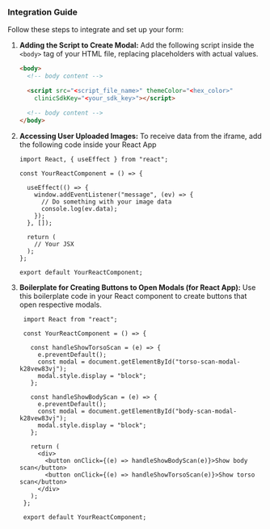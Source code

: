 ### Integration Guide

Follow these steps to integrate and set up your form:
1. **Adding the Script to Create Modal:**
   Add the following script inside the `<body>` tag of your HTML file, replacing placeholders with actual values.
   ```HTML
   <body>
     <!-- body content -->
   
     <script src="<script_file_name>" themeColor="<hex_color>"
       clinicSdkKey="<your_sdk_key>"></script>
   
     <!-- body content -->
   </body>
   ```
2. **Accessing User Uploaded Images:**
   To receive data from the iframe, add the following code inside your React App
   ```JSX
   import React, { useEffect } from "react";
   
   const YourReactComponent = () => {
   
     useEffect(() => {
       window.addEventListener("message", (ev) => {
         // Do something with your image data
         console.log(ev.data);
       });
     }, []);

     return (
       // Your JSX
     );
   };
   
   export default YourReactComponent;
   ```


3. **Boilerplate for Creating Buttons to Open Modals (for React App):**
   Use this boilerplate code in your React component to create buttons that open respective modals.
   ```JSX
    import React from "react";
    
    const YourReactComponent = () => {
   
      const handleShowTorsoScan = (e) => {
        e.preventDefault();
        const modal = document.getElementById("torso-scan-modal-k28vew83vj");
        modal.style.display = "block";
      };
    
      const handleShowBodyScan = (e) => {
        e.preventDefault();
        const modal = document.getElementById("body-scan-modal-k28vew83vj");
        modal.style.display = "block";
      };
    
      return (
        <div>
          <button onClick={(e) => handleShowBodyScan(e)}>Show body scan</button>
          <button onClick={(e) => handleShowTorsoScan(e)}>Show torso scan</button>
        </div>
      );
    };
    
    export default YourReactComponent;
